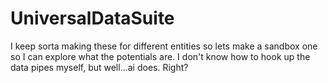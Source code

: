 # UniversalDataSuite
I keep sorta making these for different entities so lets make a sandbox one so I can explore what the potentials are. I don't know how to hook up the data pipes myself, but well...ai does. Right? 
